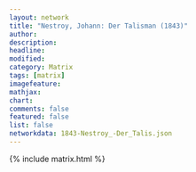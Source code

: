```yaml
---
layout: network
title: "Nestroy, Johann: Der Talisman (1843)"
author:
description:
headline:
modified:
category: Matrix
tags: [matrix]
imagefeature: 
mathjax: 
chart: 
comments: false
featured: false
list: false
networkdata: 1843-Nestroy_-Der_Talis.json
---
```

{% include matrix.html %}
